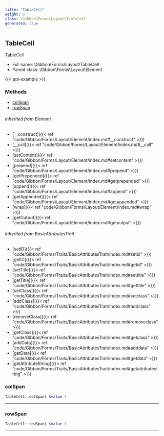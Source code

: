 ```yaml
---
title: "TableCell"
weight: 0
class: \Gibbon\Forms\Layout\TableCell
generated: true
---
```


## TableCell 

TableCell



* Full name: \Gibbon\Forms\Layout\TableCell
* Parent class: \Gibbon\Forms\Layout\Element

{{< api-example >}} 



### Methods

- [colSpan](#colspan)
- [rowSpan](#rowspan)




###### Inherited from Element
- [__construct]({{< ref "code/Gibbon/Forms/Layout/Element/index.md#__construct" >}})
- [__call]({{< ref "code/Gibbon/Forms/Layout/Element/index.md#__call" >}})
- [setContent]({{< ref "code/Gibbon/Forms/Layout/Element/index.md#setcontent" >}})
- [prepend]({{< ref "code/Gibbon/Forms/Layout/Element/index.md#prepend" >}})
- [getPrepended]({{< ref "code/Gibbon/Forms/Layout/Element/index.md#getprepended" >}})
- [append]({{< ref "code/Gibbon/Forms/Layout/Element/index.md#append" >}})
- [getAppended]({{< ref "code/Gibbon/Forms/Layout/Element/index.md#getappended" >}})
- [wrap]({{< ref "code/Gibbon/Forms/Layout/Element/index.md#wrap" >}})
- [getOutput]({{< ref "code/Gibbon/Forms/Layout/Element/index.md#getoutput" >}})

###### Inherited from BasicAttributesTrait
- [setID]({{< ref "code/Gibbon/Forms/Traits/BasicAttributesTrait/index.md#setid" >}})
- [getID]({{< ref "code/Gibbon/Forms/Traits/BasicAttributesTrait/index.md#getid" >}})
- [setTitle]({{< ref "code/Gibbon/Forms/Traits/BasicAttributesTrait/index.md#settitle" >}})
- [getTitle]({{< ref "code/Gibbon/Forms/Traits/BasicAttributesTrait/index.md#gettitle" >}})
- [setClass]({{< ref "code/Gibbon/Forms/Traits/BasicAttributesTrait/index.md#setclass" >}})
- [addClass]({{< ref "code/Gibbon/Forms/Traits/BasicAttributesTrait/index.md#addclass" >}})
- [removeClass]({{< ref "code/Gibbon/Forms/Traits/BasicAttributesTrait/index.md#removeclass" >}})
- [getClass]({{< ref "code/Gibbon/Forms/Traits/BasicAttributesTrait/index.md#getclass" >}})
- [addData]({{< ref "code/Gibbon/Forms/Traits/BasicAttributesTrait/index.md#adddata" >}})
- [getData]({{< ref "code/Gibbon/Forms/Traits/BasicAttributesTrait/index.md#getdata" >}})
- [getAttributeString]({{< ref "code/Gibbon/Forms/Traits/BasicAttributesTrait/index.md#getattributestring" >}})



### colSpan



```php
TableCell::colSpan( $value )
```









---

### rowSpan



```php
TableCell::rowSpan( $value )
```









---


